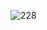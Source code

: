![228](https://user-images.githubusercontent.com/117715724/224412808-c4fd740b-ccb9-4100-b59e-1151b8ec65e8.PNG)
